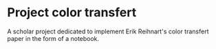 # Project color transfert

A scholar project dedicated to implement Erik Reihnart's color transfert paper in the form of a notebook.
